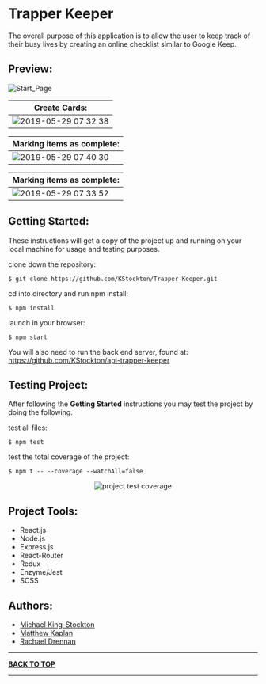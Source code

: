 # Trapper Keeper

The overall purpose of this application is to allow the user to keep track of their busy lives by creating an online checklist similar to Google Keep.

## Preview:

![Start_Page](https://i.imgur.com/DQ51leb.jpg)

| Create Cards:                                                                                                                |
| ---------------------------------------------------------------------------------------------------------------------------- |
| ![2019-05-29 07 32 38](https://user-images.githubusercontent.com/39016273/58562317-3e591f00-81e6-11e9-8125-d321836d57e0.gif) |

| Marking items as complete:                                                                                                   |
| ---------------------------------------------------------------------------------------------------------------------------- |
| ![2019-05-29 07 40 30](https://user-images.githubusercontent.com/39016273/58561804-3cdb2700-81e5-11e9-89f5-b6b18f20e322.gif) |

| Marking items as complete:                                                                                                   |
| ---------------------------------------------------------------------------------------------------------------------------- |
| ![2019-05-29 07 33 52](https://user-images.githubusercontent.com/39016273/58562132-de627880-81e5-11e9-9232-7c5e30a8252f.gif) |

## Getting Started:

These instructions will get a copy of the project up and running on your local machine for usage and testing purposes.

clone down the repository:

```
$ git clone https://github.com/KStockton/Trapper-Keeper.git
```

cd into directory and run npm install:

```
$ npm install
```

launch in your browser:

```
$ npm start
```

You will also need to run the back end server, found at:
https://github.com/KStockton/api-trapper-keeper

## Testing Project:

After following the <b>Getting Started</b> instructions you may test the project by doing the following.

test all files:

```
$ npm test
```

test the total coverage of the project:

```
$ npm t -- --coverage --watchAll=false
```
<p align="center">
  <img src="https://i.imgur.com/B6A5Zyq.png" alt="project test coverage">
</p>


## Project Tools:

- React.js
- Node.js
- Express.js
- React-Router
- Redux
- Enzyme/Jest
- SCSS

## Authors:

- [Michael King-Stockton](https://github.com/KStockton)
- [Matthew Kaplan](https://github.com/MatthewKaplan)
- [Rachael Drennan](https://github.com/rdren0)

---

**[BACK TO TOP](https://github.com/KStockton/Trapper-Keeper#trapper-keeper)**

---
